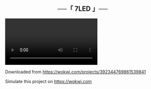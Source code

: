 <h2 align="center">
    ──「 7LED 」──
</h2>
<video><source src='7led.webm'></video>


Downloaded from https://wokwi.com/projects/392344769861539841


Simulate this project on https://wokwi.com
